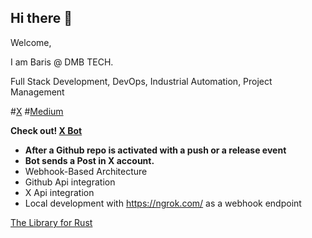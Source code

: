 ## Hi there 👋

Welcome,

I am Baris @ DMB TECH.

Full Stack Development, DevOps, Industrial Automation, Project Management


#[X](https://x.com/dmbtechdev)
#[Medium](https://medium.com/@dmbtechdev)



**Check out! [X Bot](https://github.com/dmbtechdev/x-bot)**

* **After a Github repo is activated with a push or a release event**
* **Bot sends a Post in X account.**
* Webhook-Based Architecture
* Github Api integration
* X Api integration
* Local development with https://ngrok.com/ as a webhook endpoint

[The Library for Rust](https://github.com/dmbtechdev/The_Library_for_Rust)

<!--  
**dmbtechdev/dmbtechdev** is a ✨ _special_ ✨ repository because its `README.md` (this file) appears on your GitHub profile.

Here are some ideas to get you started:

- 🔭 I’m currently working on ...
- 🌱 I’m currently learning ...
- 👯 I’m looking to collaborate on ...
- 🤔 I’m looking for help with ...
- 💬 Ask me about ...
- 📫 How to reach me: ...
- 😄 Pronouns: ...
- ⚡ Fun fact: ...
-->
